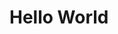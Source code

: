 <!DOCTYPE html>
<html>
  <head>
    <meta charset="UTF-8">
    <title>Thomas Rooney</title>
  </head>
  <body>
	  <h1>Hello World</h1>
  
  </body>
</html>
